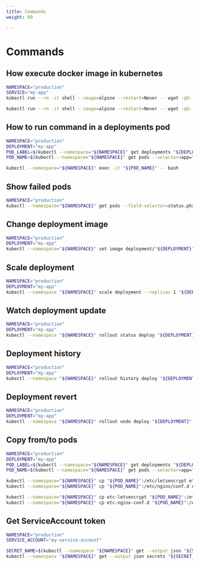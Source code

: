 ```yaml
---
title: Commands
weight: 99

---
```


# Commands
## How execute docker image in kubernetes

```bash
NAMESPACE="production"
SERVICE="my-app"
kubectl run --rm -it shell --image=alpine --restart=Never -- wget -qO- http://${SERVICE}.${NAMESPACE}.svc.cluster.local

kubectl run --rm -it shell --image=alpine --restart=Never -- wget -qO- https://www.google.com
```

## How to run command in a deployments pod

```bash
NAMESPACE="production"
DEPLOYMENT="my-app"
POD_LABEL=$(kubectl --namespace="${NAMESPACE}" get deployments "${DEPLOYMENT}" --output=jsonpath='{.spec.template.metadata.labels.app}')
POD_NAME=$(kubectl --namespace="${NAMESPACE}" get pods --selector=app="${POD_LABEL}" --output=jsonpath='{.items[0].metadata.name}')

kubectl --namespace="${NAMESPACE}" exec -it "${POD_NAME}" -- bash
```

## Show failed pods

```bash
NAMESPACE="production"
kubectl --namespace="${NAMESPACE}" get pods --field-selector=status.phase=Failed
```

## Change deployment image

```bash
NAMESPACE="production"
DEPLOYMENT="my-app"
kubectl --namespace="${NAMESPACE}" set image deployment/"${DEPLOYMENT}" nginx:1.10
```

## Scale deployment

```bash
NAMESPACE="production"
DEPLOYMENT="my-app"
kubectl --namespace "${NAMESPACE}" scale deployment --replicas 1 "${DEPLOYMENT}"
```

## Watch deployment update

```bash
NAMESPACE="production"
DEPLOYMENT="my-app"
kubectl --namespace "${NAMESPACE}" rollout status deploy "${DEPLOYMENT}"
```

## Deployment history

```bash
NAMESPACE="production"
DEPLOYMENT="my-app"
kubectl --namespace "${NAMESPACE}" rollout history deploy "${DEPLOYMENT}"
```

## Deployment revert

```bash
NAMESPACE="production"
DEPLOYMENT="my-app"
kubectl --namespace "${NAMESPACE}" rollout undo deploy "${DEPLOYMENT}"
```

## Copy from/to pods

```bash
NAMESPACE="production"
DEPLOYMENT="my-app"
POD_LABEL=$(kubectl --namespace="${NAMESPACE}" get deployments "${DEPLOYMENT}" --output=jsonpath='{.spec.template.metadata.labels.app}')
POD_NAME=$(kubectl --namespace="${NAMESPACE}" get pods --selector=app="${POD_LABEL}" --output=jsonpath='{.items[0].metadata.name}')

kubectl --namespace="${NAMESPACE}" cp "${POD_NAME}":/etc/letsencrypt etc-letsencrypt
kubectl --namespace="${NAMESPACE}" cp "${POD_NAME}":/etc/nginx/conf.d etc-nginx-conf.d

kubectl --namespace="${NAMESPACE}" cp etc-letsencrypt "${POD_NAME}":/etc/letsencrypt
kubectl --namespace="${NAMESPACE}" cp etc-nginx-conf.d "${POD_NAME}":/etc/nginx/conf.d
```

## Get ServiceAccount token

```bash
NAMESPACE="production"
SERVICE_ACCOUNT="my-service-account"

SECRET_NAME=$(kubectl --namespace "${NAMESPACE}" get --output json "${SERVICE_ACCOUNT}" admin-user | jq --raw-output '.secrets[0].name')
kubectl --namespace "${NAMESPACE}" get --output json secrets "${SECRET_NAME}" | jq --raw-output '.data.token' | base64 --decode
```
